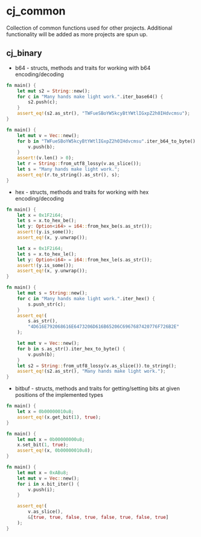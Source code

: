# cj_common

Collection of common functions used for other projects. Additional functionality will be added as more projects are spun
up.

cj_binary
---

- b64 - structs, methods and traits for working with b64 encoding/decoding

```rust
fn main() {
    let mut s2 = String::new();
    for c in "Many hands make light work.".iter_base64() {
        s2.push(c);
    }
    assert_eq!(s2.as_str(), "TWFueSBoYW5kcyBtYWtlIGxpZ2h0IHdvcmsu");
}
```

```rust
fn main() {
    let mut v = Vec::new();
    for b in "TWFueSBoYW5kcyBtYWtlIGxpZ2h0IHdvcmsu".iter_b64_to_byte() {
        v.push(b);
    }
    assert!(v.len() > 0);
    let r = String::from_utf8_lossy(v.as_slice());
    let s = "Many hands make light work.";
    assert_eq!(r.to_string().as_str(), s);
}
```

- hex - structs, methods and traits for working with hex encoding/decoding

```rust
fn main() {
    let x = 0x1F2i64;
    let s = x.to_hex_be();
    let y: Option<i64> = i64::from_hex_be(s.as_str());
    assert!(y.is_some());
    assert_eq!(x, y.unwrap());

    let x = 0x1F2i64;
    let s = x.to_hex_le();
    let y: Option<i64> = i64::from_hex_le(s.as_str());
    assert!(y.is_some());
    assert_eq!(x, y.unwrap());
}
```

```rust
fn main() {
    let mut s = String::new();
    for c in "Many hands make light work.".iter_hex() {
        s.push_str(c);
    }
    assert_eq!(
        s.as_str(),
        "4D616E792068616E6473206D616B65206C6967687420776F726B2E"
    );

    let mut v = Vec::new();
    for b in s.as_str().iter_hex_to_byte() {
        v.push(b);
    }
    let s2 = String::from_utf8_lossy(v.as_slice()).to_string();
    assert_eq!(s2.as_str(), "Many hands make light work.");
}
```

- bitbuf - structs, methods and traits for getting/setting bits at given positions of the implemented types

```rust
fn main() {
    let x = 0b00000010u8;
    assert_eq!(x.get_bit(1), true);
}
```

```rust
fn main() {
    let mut x = 0b00000000u8;
    x.set_bit(1, true);
    assert_eq!(x, 0b00000010u8);
}
```

```rust
fn main() {
    let mut x = 0xABu8;
    let mut v = Vec::new();
    for i in x.bit_iter() {
        v.push(i);
    }

    assert_eq!(
        v.as_slice(),
        &[true, true, false, true, false, true, false, true]
    );
}
```


   